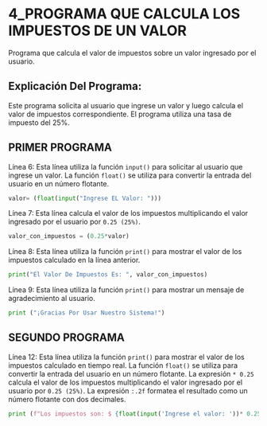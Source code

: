 # 4_PROGRAMA QUE CALCULA LOS IMPUESTOS DE UN VALOR
Programa que calcula el valor de impuestos sobre un valor ingresado por el usuario.

## Explicación Del Programa:
Este programa solicita al usuario que ingrese un valor y luego calcula el valor de impuestos correspondiente. El programa utiliza una tasa de impuesto del 25%.

## PRIMER PROGRAMA

Línea 6:  Esta línea utiliza la función `input()` para solicitar al usuario que ingrese un valor. La función `float()` se utiliza para convertir la entrada del usuario en un número flotante.

```python
valor= (float(input("Ingrese EL Valor: ")))
```

Línea 7: Esta línea calcula el valor de los impuestos multiplicando el valor ingresado por el usuario por `0.25 (25%)`.

```python
valor_con_impuestos = (0.25*valor)
```

Línea 8: Esta línea utiliza la función `print()` para mostrar el valor de los impuestos calculado en la línea anterior.

```python
print("El Valor De Impuestos Es: ", valor_con_impuestos)
```

Línea 9:  Esta línea utiliza la función `print()` para mostrar un mensaje de agradecimiento al usuario.

```python
print ("¡Gracias Por Usar Nuestro Sistema!")
```

## SEGUNDO PROGRAMA

Línea 12: Esta línea utiliza la función `print()` para mostrar el valor de los impuestos calculado en tiempo real. La función `float()` se utiliza para convertir la entrada del usuario en un número flotante. La expresión `* 0.25` calcula el valor de los impuestos multiplicando el valor ingresado por el usuario por `0.25 (25%)`. La expresión `:.2f` formatea el resultado como un número flotante con dos decimales.

```python
print (f"Los impuestos son: $ {float(input('Ingrese el valor: '))* 0.25:.2f}")
```

